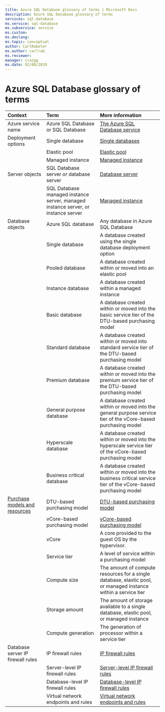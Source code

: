 ```yaml
---
title: Azure SQL Database glossary of terms | Microsoft Docs
description: Azure SQL Database glossary of terms
services: sql-database
ms.service: sql-database
ms.subservice: service
ms.custom: 
ms.devlang: 
ms.topic: conceptual
author: CarlRabeler
ms.author: carlrab
ms.reviewer: 
manager: craigg
ms.date: 02/08/2019
---
```

# Azure SQL Database glossary of terms

|Context|Term|More information|
|:---|:---|:---|
|Azure service name|Azure SQL Database or SQL Database|[The Azure SQL Database service](sql-database-technical-overview.md)|
|Deployment options |Single database|[Single databases](sql-database-single-database.md)|
||Elastic pool|[Elastic pool](sql-database-elastic-pool.md)|
||Managed instance|[Managed instance](sql-database-managed-instance.md)|
|Server objects|SQL Database server or database server|[Database server](sql-database-servers.md)|
||SQL Database managed instance server, managed instance server, or instance server|[Managed instance](sql-database-managed-instance.md)|
Database objects|Azure SQL database|Any database in Azure SQL Database|
||Single database|A database created using the single database deployment option|
||Pooled database|A database created within or moved into an elastic pool|
||Instance database|A database created within a managed instance|
||Basic database|A database created within or moved into the basic service tier of the DTU-based purchasing model|
||Standard database|A database created within or moved into standard service tier of the DTU-based purchasing model|
||Premium database|A database created within or moved into the premium service tier of the DTU-based purchasing model|
||General purpose database|A database created within or moved into the general purpose service tier of the vCore-based purchasing model|
||Hyperscale database|A database created within or moved into the hyperscale service tier of the vCore-based purchasing model|
||Business critical database|A database created within or moved into the business critical service tier of the vCore-based purchasing model|
|[Purchase models and resources](sql-database-purchase-models.md)|DTU-based purchasing model|[DTU-based purchasing model](sql-database-service-tiers-dtu.md)|
||vCore-based purchasing model|[vCore-based purchasing model](sql-database-service-tiers-vcore.md)|
||vCore|A core provided to the guest OS by the hypervisor.|
||Service tier|A level of service within a purchasing model|
||Compute size|The amount of compute resources for a single database, elastic pool, or managed instance within a service tier|
||Storage amount|The amount of storage available to a single database, elastic pool, or managed instance|
||Compute generation|The generation of processor within a service tier|
|Database server IP firewall rules|IP firewall rules|[IP firewall rules](sql-database-firewall-configure.md)|
||Server-level IP firewall rules|[Server-level IP firewall rules](sql-database-firewall-configure.md#overview)|
|| Database-level IP firewall rules|[Database-level IP firewall rules](sql-database-firewall-configure.md#overview)|
||Virtual network endpoints and rules|[Virtual network endpoints and rules](sql-database-vnet-service-endpoint-rule-overview.md)|
